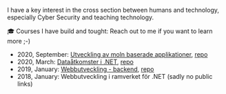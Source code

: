 I have a key interest in the cross section between humans and technology, especially Cyber Security and teaching technology.

:mortar_board: Courses I have build and tought:
Reach out to me if you want to learn more ;-)

- 2020, September: [Utveckling av moln baserade applikationer](https://pgbsnh19.github.io/molnapplikationer/), [repo](https://github.com/PGBSNH19/molnapplikationer)
- 2020, March: [Dataåtkomster i .NET](https://pgbsnh19.github.io/dataatkomst/), [repo](https://github.com/PGBSNH19/dataatkomst)
- 2019, January: [Webbutveckling - backend](https://pgbfdh18.github.io/webbutveckling-backend/), [repo](https://github.com/PGBFDH18/webbutveckling-backend)
- 2018, January: Webbutveckling i ramverket för .NET (sadly no public links)

<!--
**skjohansen/skjohansen** is a ✨ _special_ ✨ repository because its `README.md` (this file) appears on your GitHub profile.

Here are some ideas to get you started:

- 🔭 I’m currently working on ...
- 🌱 I’m currently learning ...
- 👯 I’m looking to collaborate on ...
- 🤔 I’m looking for help with ...
- 💬 Ask me about ...
- 📫 How to reach me: ...
- 😄 Pronouns: ...
- ⚡ Fun fact: ...
-->
